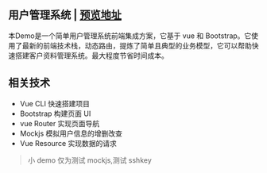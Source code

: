 ## 用户管理系统 | [预览地址](https://alpinzhang.github.io/user-ms/)

本Demo是一个简单用户管理系统前端集成方案，它基于 vue 和 Bootstrap。它使用了最新的前端技术栈，动态路由，提炼了简单且典型的业务模型，它可以帮助快速搭建客户资料管理系统。最大程度节省时间成本。

## 相关技术
- Vue CLI 快速搭建项目
- Bootstrap 构建页面 UI
- vue Router 实现页面导航
- Mockjs 模拟用户信息的增删改查
- Vue Resource 实现数据的请求

> 小 demo 仅为测试 mockjs,测试 sshkey